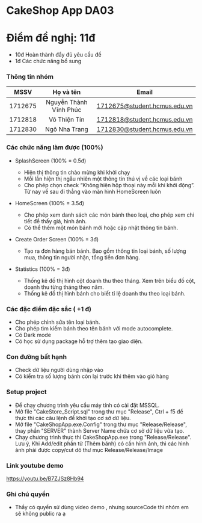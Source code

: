 # **CakeShop App DA03**

# Điểm đề nghị: 11đ
- 10đ Hoàn thành đẩy đủ yêu cầu đề
- 1đ Các chức năng bổ sung

### Thông tin nhóm
| MSSV     |           Họ và tên    |              Email           |
|:--------:|:----------------------:|:----------------------------:|
| 1712675  | Nguyễn Thành Vĩnh Phúc | 1712675@student.hcmus.edu.vn |
| 1712818  | Võ Thiện Tín           | 1712818@student.hcmus.edu.vn |
| 1712830  | Ngô Nha Trang          | 1712830@student.hcmus.edu.vn |

### Các chức năng làm được (100%)
 - SplashScreen (100% = 0.5đ)
    + Hiện thị thông tin chào mừng khi khởi chạy
    + Mỗi lần hiện thị ngẫu nhiên một thông tin thú vị về các loại bánh
    + Cho phép chọn check “Không hiện hộp thoại này mỗi khi khởi động”. Từ nay về sau đi thẳng vào màn hình HomeScreen luôn
 
 - HomeScreen (100% = 3.5đ)
    + Cho phép xem danh sách các món bánh theo loại, cho phép xem chi tiết để thấy giá, hình ảnh.
    + Có thể thêm một món bánh mới hoặc cập nhật thông tin bánh.
 
 - Create Order Screen (100% = 3đ)
    + Tạo ra đơn hàng bán bánh. Bao gồm thông tin loại bánh, số lượng mua, thông tin người nhận, tổng tiền đơn hàng.
 
 - Statistics (100% = 3đ)
    + Thống kê đồ thị hình cột doanh thu theo tháng. Xem trên biểu đồ cột, doanh thu từng tháng theo năm.
    + Thống kê đồ thị hình bánh cho biết tỉ lệ doanh thu theo loại bánh. 

### Các đặc điểm đặc sắc ( +1 đ)
 - Cho phép chỉnh sửa tên loại bánh.
 - Cho phép tìm kiếm bánh theo tên bánh với mode autocomplete.
 - Có Dark mode
 - Có học sử dụng package hỗ trợ thêm tạo giao diện.

### Con đường bất hạnh 
 - Check dữ liệu người dùng nhập vào
 - Có kiểm tra số lượng bánh còn lại trước khi thêm vào giỏ hàng
 
### Setup project
- Để chạy chương trình yêu cầu máy tính có cài đặt MSSQL.
- Mở file "CakeStore_Script.sql" trong thư mục "Release", Ctrl + f5 để thực thi các câu lệnh để khởi tạo cơ sở dữ liệu.
- Mở file "CakeShopApp.exe.Config" trong thư mục "Release/Release", thay phần "SERVER" thành Server Name chứa cơ sở dữ liệu vừa tạo.
- Chạy chương trình thực thi CakeShopApp.exe trong "Release/Release". Lưu ý, Khi Add/edit phần tử (Thêm bánh) có cần hình ảnh, thì các hình ảnh phải được copy/cut dô thư mục Release/Release/Image

### Link youtube demo
https://youtu.be/B7ZJSz8Hb94

### Ghi chú quyền
- Thầy có quyền sử dùng video demo , nhưng sourceCode thì nhóm em sẽ không public ra ạ
